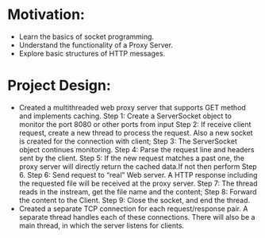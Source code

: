 Motivation:
===============================================

* Learn the basics of socket programming.
* Understand the functionality of a Proxy Server.
* Explore basic structures of HTTP messages.

Project Design:
===============================================
* Created a multithreaded web proxy server that supports GET method and implements
  caching.
    Step 1: Create a ServerSocket object to monitor the port 8080 or other ports from input
    Step 2: If receive client request, create a new thread to process the request. Also a 
            new socket is created for the connection with client;
    Step 3: The ServerSocket object continues monitoring.
    Step 4: Parse the request line and headers sent by the client.
    Step 5: If the new request matches a past one, the proxy server will directly return the 
            cached data.If not then perform Step 6.
    Step 6: Send request to “real” Web server. A HTTP response including the requested file will be
            received at the proxy server.
    Step 7: The thread reads in the instream, get the file name and the content;
    Step 8: Forward the content to the Client.
    Step 9: Close the socket, and end the thread.
* Created a separate TCP connection for each request/response pair. A separate thread
  handles each of these connections. There will also be a main thread, in which the server listens for
  clients.